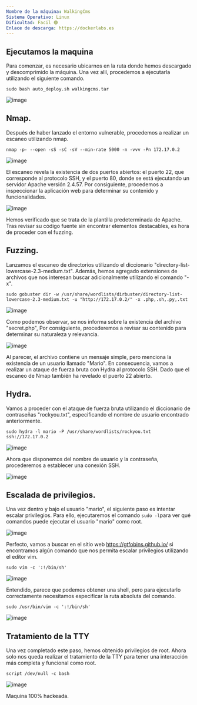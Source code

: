 ```yaml
---
Nombre de la máquina: WalkingCms
Sistema Operativo: Linux
Dificultad: Facil 🟢
Enlace de descarga: https://dockerlabs.es
---
```


## Ejecutamos la maquina

Para comenzar, es necesario ubicarnos en la ruta donde hemos descargado y descomprimido la máquina. Una vez allí, procedemos a ejecutarla utilizando el siguiente comando.

```
sudo bash auto_deploy.sh walkingcms.tar
```

![image](https://github.com/Cesmendaro/dockerlabs-vacaciones/assets/153618246/0f57257c-8dd6-4a89-acac-94073fb9fe82)


## Nmap.

Después de haber lanzado el entorno vulnerable, procedemos a realizar un escaneo utilizando nmap.

```
nmap -p- --open -sS -sC -sV --min-rate 5000 -n -vvv -Pn 172.17.0.2
```

![image](https://github.com/Cesmendaro/Dockerlabs.es/assets/153618246/f175244f-74df-438e-8f73-75fbe3678345)

El escaneo revela la existencia de dos puertos abiertos: el puerto 22, que corresponde al protocolo SSH, y el puerto 80, donde se está ejecutando un servidor Apache versión 2.4.57. Por consiguiente, procedemos a inspeccionar la aplicación web para determinar su contenido y funcionalidades.

![image](https://github.com/Cesmendaro/Dockerlabs.es/assets/153618246/7cbb281a-b793-42f5-aa2b-609e3639673b)


Hemos verificado que se trata de la plantilla predeterminada de Apache. Tras revisar su código fuente sin encontrar elementos destacables, es hora de proceder con el fuzzing.

## Fuzzing.

Lanzamos el escaneo de directorios utilizando el diccionario "directory-list-lowercase-2.3-medium.txt". Además, hemos agregado extensiones de archivos que nos interesan buscar adicionalmente utilizando el comando "-x".

```
sudo gobuster dir -w /usr/share/wordlists/dirbuster/directory-list-lowercase-2.3-medium.txt -u "http://172.17.0.2/" -x .php,.sh,.py,.txt
```

![image](https://github.com/Cesmendaro/Dockerlabs.es/assets/153618246/826a5a63-2e29-4b91-ab22-74cf415a8937)

Como podemos observar, se nos informa sobre la existencia del archivo "secret.php", Por consiguiente, procederemos a revisar su contenido para determinar su naturaleza y relevancia.

![image](https://github.com/Cesmendaro/Dockerlabs.es/assets/153618246/4c23b30c-e3c8-4b0e-9cb8-dc471e1e82a8)

Al parecer, el archivo contiene un mensaje simple, pero menciona la existencia de un usuario llamado "Mario". En consecuencia, vamos a realizar un ataque de fuerza bruta con Hydra al protocolo SSH. Dado que el escaneo de Nmap también ha revelado el puerto 22 abierto.

## Hydra.

Vamos a proceder con el ataque de fuerza bruta utilizando el diccionario de contraseñas "rockyou.txt", especificando el nombre de usuario encontrado anteriormente.

```
sudo hydra -l mario -P /usr/share/wordlists/rockyou.txt ssh://172.17.0.2
```

![image](https://github.com/Cesmendaro/Dockerlabs.es/assets/153618246/fe2496d4-32a5-43f1-b22b-48dae8526848)


Ahora que disponemos del nombre de usuario y la contraseña, procederemos a establecer una conexión SSH.


![image](https://github.com/Cesmendaro/Dockerlabs.es/assets/153618246/902181d4-5fdc-4246-8ee0-c0646d07d175)


## Escalada de privilegios.

Una vez dentro y bajo el usuario "mario", el siguiente paso es intentar escalar privilegios. Para ello, ejecutaremos el comando `sudo -l`para ver qué comandos puede ejecutar el usuario "mario" como root.


![image](https://github.com/Cesmendaro/Dockerlabs.es/assets/153618246/e5325cdb-915f-4cef-a2cd-efea05febd3f)


Perfecto, vamos a buscar en el sitio web https://gtfobins.github.io/ si encontramos algún comando que nos permita escalar privilegios utilizando el editor vim.

```
sudo vim -c ':!/bin/sh'
```

![image](https://github.com/Cesmendaro/Dockerlabs.es/assets/153618246/47631fb5-0fdc-4697-8d68-263c28b8f9e2)

Entendido, parece que podemos obtener una shell, pero para ejecutarlo correctamente necesitamos especificar la ruta absoluta del comando.

```
sudo /usr/bin/vim -c ':!/bin/sh'
```

![image](https://github.com/Cesmendaro/Dockerlabs.es/assets/153618246/79e850fd-ef92-4edc-8394-99115a1a9839)

## Tratamiento de la TTY

Una vez completado este paso, hemos obtenido privilegios de root. Ahora solo nos queda realizar el tratamiento de la TTY para tener una interacción más completa y funcional como root.

```
script /dev/null -c bash
```

![image](https://github.com/Cesmendaro/Dockerlabs.es/assets/153618246/538c7475-4c47-4486-a1ac-0390c6fb346d)

Maquina 100% hackeada.

